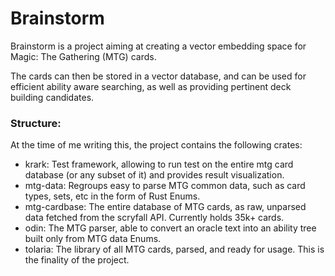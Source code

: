 # Brainstorm

Brainstorm is a project aiming at creating a vector embedding space for Magic: The Gathering (MTG) cards.

The cards can then be stored in a vector database, and can be used for efficient ability aware searching, as well as providing pertinent deck building candidates.

### Structure:

At the time of me writing this, the project contains the following crates:
- krark: Test framework, allowing to run test on the entire mtg card database (or any subset of it) and provides result visualization.
- mtg-data: Regroups easy to parse MTG common data, such as card types, sets, etc in the form of Rust Enums.
- mtg-cardbase: The entire database of MTG cards, as raw, unparsed data fetched from the scryfall API. Currently holds 35k+ cards.
- odin: The MTG parser, able to convert an oracle text into an ability tree built only from MTG data Enums.
- tolaria: The library of all MTG cards, parsed, and ready for usage. This is the finality of the project.
